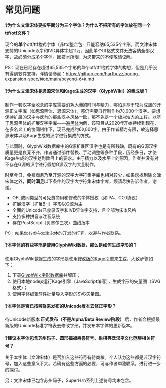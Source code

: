 # 常见问题
#### :question:为什么文津宋体要按平面分为三个字体？为什么不把所有的字体放在同一个ttf/otf文件？
现今的**单个**otf/ttf格式字体（非ttc整合包）只能容纳65,535个字形，而文津宋体支持的Unicode汉字和IVD异体字超11万，因此单个ttf格式文件无法容纳全部汉字，故必须分成多个字体。因技术所限，为您带来的不便敬请谅解。

PS：现在已经存在超过65,535个字形的单个otf/ttf格式字体的构想，但是几乎没有得到软件支持。详情请参阅：https://github.com/harfbuzz/boring-expansion-spec/blob/main/beyond-64k.md
#### :question:为什么文津宋体是思源宋体和Kage生成的汉字（GlyphWiki）的集成版？
制作一套汉字全收录的字库需要消耗大量的时间与精力，哪怕是基于较为成熟的开源正文字库（如思源黑体、思源宋体），那仍需要自行制作约70,000个汉字。要想保持扩展的汉字与既有的那些汉字风格一致，那不免是一个极为浩大的工程。以基于思源黑体的扩展汉字字库——[遍黑体](https://github.com/Fitzgerald-Porthmouth-Koenigsegg/Plangothic-Project)为例，该项目从2020年开始持续到现在，在多名义工的协同制作下，现已完成约60,000字。由于作者精力有限，故选择思源宋体以及Kage生成的汉字进行集成的方式。

与此同时，GlyphWiki数据库中的G源扩展区汉字也是有所残缺，既有的G源汉字质量更是良莠不齐。作者通过部件替换、手动调整等多种手段，历经多日，才使Kage生成的汉字达到数目上的要求。由于精力以及水平上的原因，作者并没有对不存在G源的汉字进行假想G源汉字的大量制作。

时至今日，免费商用乃至开源的汉字大字符集字库也相对较少，如果您找到除文津宋体之外，**同时满足**以下条件的汉字大字符集宋体字库，烦请尽快告诉作者，谢谢。
- OFL或同类型的可免费商用和修改的字体授权（如IPA、CC0协议）
- 扩展汉字（扩展B-I）字形以G源为主
- 全面的Unicode已收录汉字和IVD异体字支持，且全部为宋体风格
- 支持多种拼音与注音系统
- 存在PostScript（贝塞尔三次）曲线版本

PS：如果您有参与文津宋体的开发的打算，欢迎与作者联系。
#### :question:本字体的有些字形是使用GlyphWiki数据，那么是如何生成字形的？
使用GlyphWiki数据生成的字形是使用[修改版的Kage引擎](https://github.com/ge9/kage-engine-2/)来生成，大致步骤如下：
1. 下载[GlyphWiki字形数据库](http://glyphwiki.org/dump.tar.gz)并解压；
2. 使用本地nodejs运行Kage引擎（JavaScript编写），生成字形的矢量图（SVG格式）；
3. 使用字体编辑软件批量导入字形的SVG矢量图。
#### :question:本字体是否已按照将来发布的Unicode版本去修正字形？
待Unicode新版本 **正式发布（不是Alpha/Beta Review阶段）** 后，作者会根据最新版的Unicode标准字符表去修改字形，并发布本字体的更新版本。
#### :question:建议本字体包含苏州码子、圆形福禄寿喜符号、象棋等泛汉字文化范畴相关符号？
关于本字体（文津宋体）是否加入这些符号有待商榷。个人认为这些都是非汉字符号，加入这些意义不大。若确有这些方面的必要，可与作者单独联系，进行进一步的探讨。

另：文津宋体已包含苏州码子，SuperHan系列上述符号均未包含。